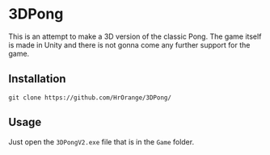 # 3DPong
 
This is an attempt to make a 3D version of the classic Pong. The game itself is made in Unity and there is not gonna come any further support for the game.

Installation
-------
```
git clone https://github.com/HrOrange/3DPong/
```

Usage
-------
Just open the `3DPongV2.exe` file that is in the `Game` folder.
